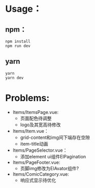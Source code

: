 # Usage：
## npm：
```shell
npm install
npm run dev
```

## yarn
```shell
yarn
yarn dev
```

# Problems:
* Items/ItemsPage.vue:
  * 页面配色待调整
  * logo及其宽高待修改
* Items/Item.vue：
  * grid-content和img间下端存在空隙
  * item-title动画
* Items/PageSelector.vue：
  * 添加element ui组件ElPagination
* Items/PageFooter.vue:
  * 页脚img修改为ElAvator组件?
* Items/ComicCategory.vue:
  * 响应式显示待优化